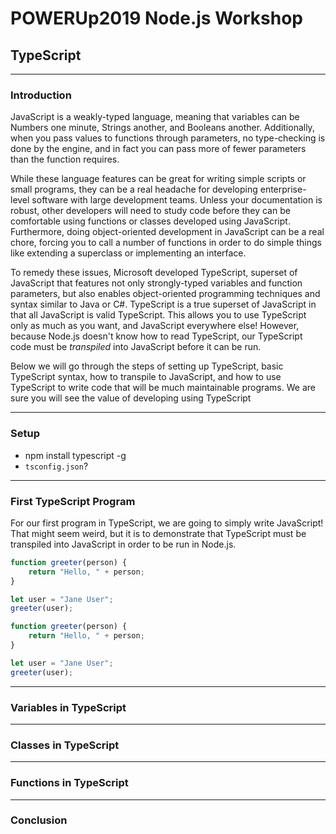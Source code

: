 # **POWERUp2019 Node.js Workshop**

## **TypeScript**

---

### **Introduction**

JavaScript is a weakly-typed language, meaning that variables can be Numbers one minute, Strings another, and Booleans another. Additionally, when you pass values to functions through parameters, no type-checking is done by the engine, and in fact you can pass more of fewer parameters than the function requires.

While these language features can be great for writing simple scripts or small programs, they can be a real headache for developing enterprise-level software with large development teams. Unless your documentation is robust, other developers will need to study code before they can be comfortable using functions or classes developed using JavaScript. Furthermore, doing object-oriented development in JavaScript can be a real chore, forcing you to call a number of functions in order to do simple things like extending a superclass or implementing an interface.

To remedy these issues, Microsoft developed TypeScript, superset of JavaScript that features not only strongly-typed variables and function parameters, but also enables object-oriented programming techniques and syntax similar to Java or C#. TypeScript is a true superset of JavaScript in that all JavaScript is valid TypeScript. This allows you to use TypeScript only as much as you want, and JavaScript everywhere else! However, because Node.js doesn't know how to read TypeScript, our TypeScript code must be _transpiled_ into JavaScript before it can be run.

Below we will go through the steps of setting up TypeScript, basic TypeScript syntax, how to transpile to JavaScript, and how to use TypeScript to write code that will be much maintainable programs. We are sure you will see the value of developing using TypeScript 

---

### **Setup**

* npm install typescript -g
* `tsconfig.json`?

---

### **First TypeScript Program**

For our first program in TypeScript, we are going to simply write JavaScript! That might seem weird, but it is to demonstrate that TypeScript must be transpiled into JavaScript in order to be run in Node.js.

```TypeScript
function greeter(person) {
    return "Hello, " + person;
}

let user = "Jane User";
greeter(user);
```

[//]: # (Do some Transpile and run stuff here)

```TypeScript
function greeter(person) {
    return "Hello, " + person;
}

let user = "Jane User";
greeter(user);
```

---

### **Variables in TypeScript**

---

### **Classes in TypeScript**

---

### **Functions in TypeScript**

---


### **Conclusion**

